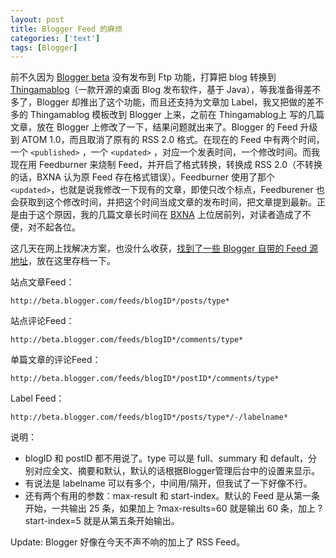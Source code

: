 ```yaml
---
layout: post
title: Blogger Feed 的麻烦
categories: ['text']
tags: [Blogger]
---
```


前不久因为 [Blogger beta](http://beta.blogger.com/) 没有发布到 Ftp 功能，打算把 blog 转换到 [Thingamablog](http://thingamablog.sourceforge.net/)（一款开源的桌面 Blog 发布软件，基于 Java），等我准备得差不多了，Blogger 却推出了这个功能，而且还支持为文章加 Label，我又把做的差不多的 Thingamablog 模板改到 Blogger 上来，之前在 Thingamablog上 写的几篇文章，放在 Blogger 上修改了一下，结果问题就出来了。Blogger 的 Feed 升级到 ATOM 1.0，而且取消了原有的 RSS 2.0 格式。在现在的 Feed 中有两个时间，一个 `<published>` ，一个 `<updated>` ，对应一个发表时间，一个修改时间。而我现在用 Feedburner 来烧制 Feed，并开启了格式转换，转换成 RSS 2.0（不转换的话，BXNA 认为原 Feed 存在格式错误）。Feedburner 使用了那个 `<updated>`，也就是说我修改一下现有的文章，即使只改个标点，Feedburener 也会获取到这个修改时间，并把这个时间当成文章的发布时间，把文章提到最新。正是由于这个原因，我的几篇文章长时间在 [BXNA](http://blog.blueidea.com) 上位居前列，对读者造成了不便，对不起各位。

这几天在网上找解决方案，也没什么收获，[找到了一些 Blogger 自带的 Feed 源地址](http://purplemoggy.blogspot.com/2006_09_01_archive.html)，放在这里存档一下。

站点文章Feed：

	http://beta.blogger.com/feeds/blogID*/posts/type*

站点评论Feed：

	http://beta.blogger.com/feeds/blogID*/comments/type*

单篇文章的评论Feed：

	http://beta.blogger.com/feeds/blogID*/postID*/comments/type*

Label Feed：

	http://beta.blogger.com/feeds/blogID*/posts/type*/-/labelname*

说明：

* blogID 和 postID 都不用说了。type 可以是 full、summary 和 default，分别对应全文、摘要和默认，默认的话根据Blogger管理后台中的设置来显示。
* 有说法是 labelname 可以有多个，中间用/隔开，但我试了一下好像不行。
* 还有两个有用的参数：max-result 和 start-index。默认的 Feed 是从第一条开始，一共输出 25 条，如果加上 ?max-results=60 就是输出 60 条，加上 ?start-index=5 就是从第五条开始输出。

Update: Blogger 好像在今天不声不响的加上了 RSS Feed。
